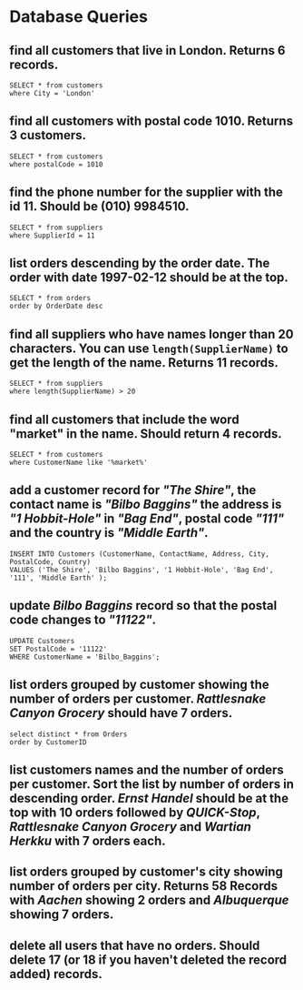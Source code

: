 # Database Queries

## find all customers that live in London. Returns 6 records.

```
SELECT * from customers
where City = 'London'
```

## find all customers with postal code 1010. Returns 3 customers.

```
SELECT * from customers
where postalCode = 1010
```

## find the phone number for the supplier with the id 11. Should be (010) 9984510.

```
SELECT * from suppliers
where SupplierId = 11
```

## list orders descending by the order date. The order with date 1997-02-12 should be at the top.

```
SELECT * from orders
order by OrderDate desc
```

## find all suppliers who have names longer than 20 characters. You can use `length(SupplierName)` to get the length of the name. Returns 11 records.

```
SELECT * from suppliers
where length(SupplierName) > 20
```

## find all customers that include the word "market" in the name. Should return 4 records.

```
SELECT * from customers
where CustomerName like '%market%'
```

## add a customer record for _"The Shire"_, the contact name is _"Bilbo Baggins"_ the address is _"1 Hobbit-Hole"_ in _"Bag End"_, postal code _"111"_ and the country is _"Middle Earth"_.

```
INSERT INTO Customers (CustomerName, ContactName, Address, City, PostalCode, Country)
VALUES ('The Shire', 'Bilbo Baggins', '1 Hobbit-Hole', 'Bag End', '111', 'Middle Earth' );
```

## update _Bilbo Baggins_ record so that the postal code changes to _"11122"_.

```
UPDATE Customers
SET PostalCode = '11122'
WHERE CustomerName = 'Bilbo_Baggins';
```

## list orders grouped by customer showing the number of orders per customer. _Rattlesnake Canyon Grocery_ should have 7 orders.

```
select distinct * from Orders
order by CustomerID
```

## list customers names and the number of orders per customer. Sort the list by number of orders in descending order. _Ernst Handel_ should be at the top with 10 orders followed by _QUICK-Stop_, _Rattlesnake Canyon Grocery_ and _Wartian Herkku_ with 7 orders each.

## list orders grouped by customer's city showing number of orders per city. Returns 58 Records with _Aachen_ showing 2 orders and _Albuquerque_ showing 7 orders.

## delete all users that have no orders. Should delete 17 (or 18 if you haven't deleted the record added) records.
